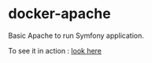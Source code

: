# docker-apache

Basic Apache to run Symfony application.

To see it in action : [look here](https://github.com/arnaudschaeffer/docker-symfony)